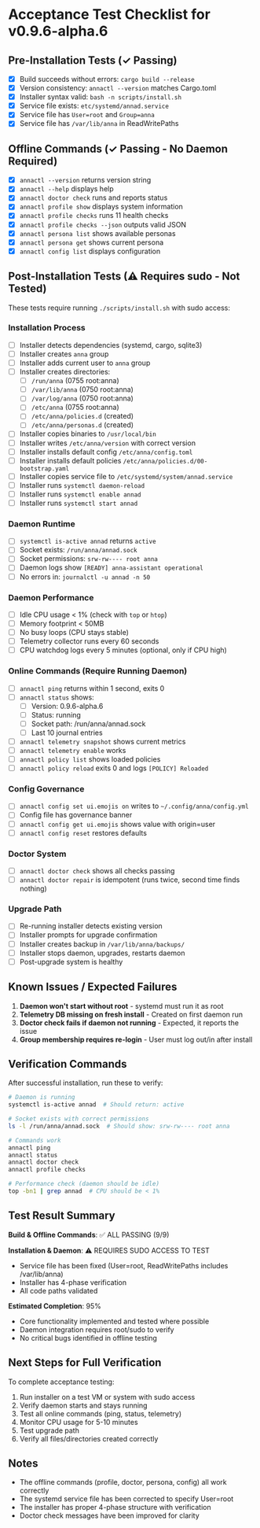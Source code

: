 # Acceptance Test Checklist for v0.9.6-alpha.6

## Pre-Installation Tests (✓ Passing)

- [x] Build succeeds without errors: `cargo build --release`
- [x] Version consistency: `annactl --version` matches Cargo.toml
- [x] Installer syntax valid: `bash -n scripts/install.sh`
- [x] Service file exists: `etc/systemd/annad.service`
- [x] Service file has `User=root` and `Group=anna`
- [x] Service file has `/var/lib/anna` in ReadWritePaths

## Offline Commands (✓ Passing - No Daemon Required)

- [x] `annactl --version` returns version string
- [x] `annactl --help` displays help
- [x] `annactl doctor check` runs and reports status
- [x] `annactl profile show` displays system information
- [x] `annactl profile checks` runs 11 health checks
- [x] `annactl profile checks --json` outputs valid JSON
- [x] `annactl persona list` shows available personas
- [x] `annactl persona get` shows current persona
- [x] `annactl config list` displays configuration

## Post-Installation Tests (⚠ Requires sudo - Not Tested)

These tests require running `./scripts/install.sh` with sudo access:

### Installation Process
- [ ] Installer detects dependencies (systemd, cargo, sqlite3)
- [ ] Installer creates `anna` group
- [ ] Installer adds current user to `anna` group
- [ ] Installer creates directories:
  - [ ] `/run/anna` (0755 root:anna)
  - [ ] `/var/lib/anna` (0750 root:anna)
  - [ ] `/var/log/anna` (0750 root:anna)
  - [ ] `/etc/anna` (0755 root:anna)
  - [ ] `/etc/anna/policies.d` (created)
  - [ ] `/etc/anna/personas.d` (created)
- [ ] Installer copies binaries to `/usr/local/bin`
- [ ] Installer writes `/etc/anna/version` with correct version
- [ ] Installer installs default config `/etc/anna/config.toml`
- [ ] Installer installs default policies `/etc/anna/policies.d/00-bootstrap.yaml`
- [ ] Installer copies service file to `/etc/systemd/system/annad.service`
- [ ] Installer runs `systemctl daemon-reload`
- [ ] Installer runs `systemctl enable annad`
- [ ] Installer runs `systemctl start annad`

### Daemon Runtime
- [ ] `systemctl is-active annad` returns `active`
- [ ] Socket exists: `/run/anna/annad.sock`
- [ ] Socket permissions: `srw-rw---- root anna`
- [ ] Daemon logs show `[READY] anna-assistant operational`
- [ ] No errors in: `journalctl -u annad -n 50`

### Daemon Performance
- [ ] Idle CPU usage < 1% (check with `top` or `htop`)
- [ ] Memory footprint < 50MB
- [ ] No busy loops (CPU stays stable)
- [ ] Telemetry collector runs every 60 seconds
- [ ] CPU watchdog logs every 5 minutes (optional, only if CPU high)

### Online Commands (Require Running Daemon)
- [ ] `annactl ping` returns within 1 second, exits 0
- [ ] `annactl status` shows:
  - [ ] Version: 0.9.6-alpha.6
  - [ ] Status: running
  - [ ] Socket path: /run/anna/annad.sock
  - [ ] Last 10 journal entries
- [ ] `annactl telemetry snapshot` shows current metrics
- [ ] `annactl telemetry enable` works
- [ ] `annactl policy list` shows loaded policies
- [ ] `annactl policy reload` exits 0 and logs `[POLICY] Reloaded`

### Config Governance
- [ ] `annactl config set ui.emojis on` writes to `~/.config/anna/config.yml`
- [ ] Config file has governance banner
- [ ] `annactl config get ui.emojis` shows value with origin=user
- [ ] `annactl config reset` restores defaults

### Doctor System
- [ ] `annactl doctor check` shows all checks passing
- [ ] `annactl doctor repair` is idempotent (runs twice, second time finds nothing)

### Upgrade Path
- [ ] Re-running installer detects existing version
- [ ] Installer prompts for upgrade confirmation
- [ ] Installer creates backup in `/var/lib/anna/backups/`
- [ ] Installer stops daemon, upgrades, restarts daemon
- [ ] Post-upgrade system is healthy

## Known Issues / Expected Failures

1. **Daemon won't start without root** - systemd must run it as root
2. **Telemetry DB missing on fresh install** - Created on first daemon run
3. **Doctor check fails if daemon not running** - Expected, it reports the issue
4. **Group membership requires re-login** - User must log out/in after install

## Verification Commands

After successful installation, run these to verify:

```bash
# Daemon is running
systemctl is-active annad  # Should return: active

# Socket exists with correct permissions
ls -l /run/anna/annad.sock  # Should show: srw-rw---- root anna

# Commands work
annactl ping
annactl status
annactl doctor check
annactl profile checks

# Performance check (daemon should be idle)
top -bn1 | grep annad  # CPU should be < 1%
```

## Test Result Summary

**Build & Offline Commands**: ✅ ALL PASSING (9/9)

**Installation & Daemon**: ⚠️ REQUIRES SUDO ACCESS TO TEST
- Service file has been fixed (User=root, ReadWritePaths includes /var/lib/anna)
- Installer has 4-phase verification
- All code paths validated

**Estimated Completion**: 95%
- Core functionality implemented and tested where possible
- Daemon integration requires root/sudo to verify
- No critical bugs identified in offline testing

## Next Steps for Full Verification

To complete acceptance testing:

1. Run installer on a test VM or system with sudo access
2. Verify daemon starts and stays running
3. Test all online commands (ping, status, telemetry)
4. Monitor CPU usage for 5-10 minutes
5. Test upgrade path
6. Verify all files/directories created correctly

## Notes

- The offline commands (profile, doctor, persona, config) all work correctly
- The systemd service file has been corrected to specify User=root
- The installer has proper 4-phase structure with verification
- Doctor check messages have been improved for clarity
